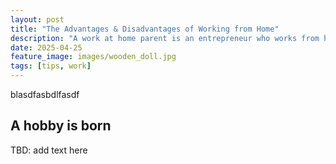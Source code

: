 ```yaml
---
layout: post
title: "The Advantages & Disadvantages of Working from Home"
description: "A work at home parent is an entrepreneur who works from home and integrates parenting into his or her business activities."
date: 2025-04-25
feature_image: images/wooden_doll.jpg 
tags: [tips, work]
---
```


blasdfasbdlfasdf

## A hobby is born

TBD: add text here 


